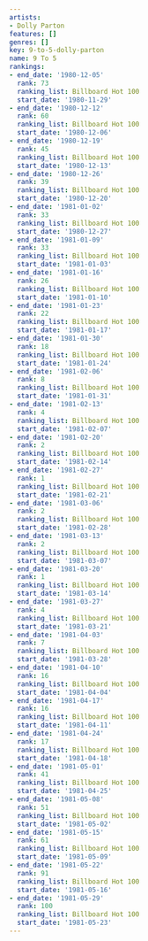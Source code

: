 ```yaml
---
artists:
- Dolly Parton
features: []
genres: []
key: 9-to-5-dolly-parton
name: 9 To 5
rankings:
- end_date: '1980-12-05'
  rank: 73
  ranking_list: Billboard Hot 100
  start_date: '1980-11-29'
- end_date: '1980-12-12'
  rank: 60
  ranking_list: Billboard Hot 100
  start_date: '1980-12-06'
- end_date: '1980-12-19'
  rank: 45
  ranking_list: Billboard Hot 100
  start_date: '1980-12-13'
- end_date: '1980-12-26'
  rank: 39
  ranking_list: Billboard Hot 100
  start_date: '1980-12-20'
- end_date: '1981-01-02'
  rank: 33
  ranking_list: Billboard Hot 100
  start_date: '1980-12-27'
- end_date: '1981-01-09'
  rank: 33
  ranking_list: Billboard Hot 100
  start_date: '1981-01-03'
- end_date: '1981-01-16'
  rank: 26
  ranking_list: Billboard Hot 100
  start_date: '1981-01-10'
- end_date: '1981-01-23'
  rank: 22
  ranking_list: Billboard Hot 100
  start_date: '1981-01-17'
- end_date: '1981-01-30'
  rank: 18
  ranking_list: Billboard Hot 100
  start_date: '1981-01-24'
- end_date: '1981-02-06'
  rank: 8
  ranking_list: Billboard Hot 100
  start_date: '1981-01-31'
- end_date: '1981-02-13'
  rank: 4
  ranking_list: Billboard Hot 100
  start_date: '1981-02-07'
- end_date: '1981-02-20'
  rank: 2
  ranking_list: Billboard Hot 100
  start_date: '1981-02-14'
- end_date: '1981-02-27'
  rank: 1
  ranking_list: Billboard Hot 100
  start_date: '1981-02-21'
- end_date: '1981-03-06'
  rank: 2
  ranking_list: Billboard Hot 100
  start_date: '1981-02-28'
- end_date: '1981-03-13'
  rank: 2
  ranking_list: Billboard Hot 100
  start_date: '1981-03-07'
- end_date: '1981-03-20'
  rank: 1
  ranking_list: Billboard Hot 100
  start_date: '1981-03-14'
- end_date: '1981-03-27'
  rank: 4
  ranking_list: Billboard Hot 100
  start_date: '1981-03-21'
- end_date: '1981-04-03'
  rank: 7
  ranking_list: Billboard Hot 100
  start_date: '1981-03-28'
- end_date: '1981-04-10'
  rank: 16
  ranking_list: Billboard Hot 100
  start_date: '1981-04-04'
- end_date: '1981-04-17'
  rank: 16
  ranking_list: Billboard Hot 100
  start_date: '1981-04-11'
- end_date: '1981-04-24'
  rank: 17
  ranking_list: Billboard Hot 100
  start_date: '1981-04-18'
- end_date: '1981-05-01'
  rank: 41
  ranking_list: Billboard Hot 100
  start_date: '1981-04-25'
- end_date: '1981-05-08'
  rank: 51
  ranking_list: Billboard Hot 100
  start_date: '1981-05-02'
- end_date: '1981-05-15'
  rank: 61
  ranking_list: Billboard Hot 100
  start_date: '1981-05-09'
- end_date: '1981-05-22'
  rank: 91
  ranking_list: Billboard Hot 100
  start_date: '1981-05-16'
- end_date: '1981-05-29'
  rank: 100
  ranking_list: Billboard Hot 100
  start_date: '1981-05-23'
---
```


